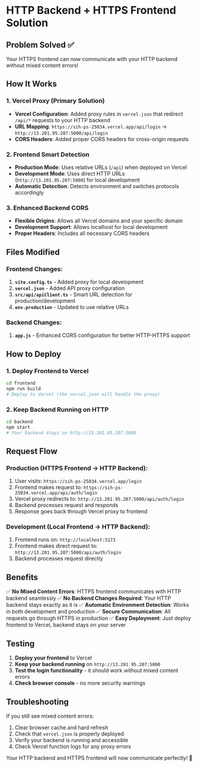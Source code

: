 # HTTP Backend + HTTPS Frontend Solution

## Problem Solved ✅
Your HTTPS frontend can now communicate with your HTTP backend without mixed content errors!

## How It Works

### 1. Vercel Proxy (Primary Solution)
- **Vercel Configuration**: Added proxy rules in `vercel.json` that redirect `/api/*` requests to your HTTP backend
- **URL Mapping**: `https://sih-ps-25034.vercel.app/api/login` → `http://13.201.95.207:5000/api/login`
- **CORS Headers**: Added proper CORS headers for cross-origin requests

### 2. Frontend Smart Detection
- **Production Mode**: Uses relative URLs (`/api`) when deployed on Vercel
- **Development Mode**: Uses direct HTTP URLs (`http://13.201.95.207:5000`) for local development
- **Automatic Detection**: Detects environment and switches protocols accordingly

### 3. Enhanced Backend CORS
- **Flexible Origins**: Allows all Vercel domains and your specific domain
- **Development Support**: Allows localhost for local development
- **Proper Headers**: Includes all necessary CORS headers

## Files Modified

### Frontend Changes:
1. **`vite.config.ts`** - Added proxy for local development
2. **`vercel.json`** - Added API proxy configuration
3. **`src/api/apiClient.ts`** - Smart URL detection for production/development
4. **`env.production`** - Updated to use relative URLs

### Backend Changes:
1. **`app.js`** - Enhanced CORS configuration for better HTTP-HTTPS support

## How to Deploy

### 1. Deploy Frontend to Vercel
```bash
cd frontend
npm run build
# Deploy to Vercel (the vercel.json will handle the proxy)
```

### 2. Keep Backend Running on HTTP
```bash
cd backend
npm start
# Your backend stays on http://13.201.95.207:5000
```

## Request Flow

### Production (HTTPS Frontend → HTTP Backend):
1. User visits: `https://sih-ps-25034.vercel.app/login`
2. Frontend makes request to: `https://sih-ps-25034.vercel.app/api/auth/login`
3. Vercel proxy redirects to: `http://13.201.95.207:5000/api/auth/login`
4. Backend processes request and responds
5. Response goes back through Vercel proxy to frontend

### Development (Local Frontend → HTTP Backend):
1. Frontend runs on: `http://localhost:5173`
2. Frontend makes direct request to: `http://13.201.95.207:5000/api/auth/login`
3. Backend processes request directly

## Benefits

✅ **No Mixed Content Errors**: HTTPS frontend communicates with HTTP backend seamlessly
✅ **No Backend Changes Required**: Your HTTP backend stays exactly as it is
✅ **Automatic Environment Detection**: Works in both development and production
✅ **Secure Communication**: All requests go through HTTPS in production
✅ **Easy Deployment**: Just deploy frontend to Vercel, backend stays on your server

## Testing

1. **Deploy your frontend** to Vercel
2. **Keep your backend running** on `http://13.201.95.207:5000`
3. **Test the login functionality** - it should work without mixed content errors
4. **Check browser console** - no more security warnings

## Troubleshooting

If you still see mixed content errors:
1. Clear browser cache and hard refresh
2. Check that `vercel.json` is properly deployed
3. Verify your backend is running and accessible
4. Check Vercel function logs for any proxy errors

Your HTTP backend and HTTPS frontend will now communicate perfectly! 🎉
